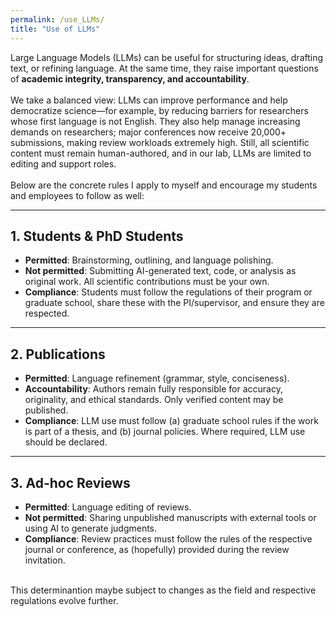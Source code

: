 ```yaml
---
permalink: /use_LLMs/
title: "Use of LLMs"
---
```


Large Language Models (LLMs) can be useful for structuring ideas, drafting text, or refining language. At the same time, they raise important questions of **academic integrity, transparency, and accountability**.  
<br>
We take a balanced view: LLMs can improve performance and help democratize science—for example, by reducing barriers for researchers whose first language is not English. They also help manage increasing demands on researchers; major conferences now receive 20,000+ submissions, making review workloads extremely high. Still, all scientific content must remain human-authored, and in our lab, LLMs are limited to editing and support roles.  
<br>
Below are the concrete rules I apply to myself and encourage my students and employees to follow as well:  

---

## 1. Students & PhD Students  

- **Permitted**: Brainstorming, outlining, and language polishing.<br>
- **Not permitted**: Submitting AI-generated text, code, or analysis as original work. All scientific contributions must be your own.<br>
- **Compliance**: Students must follow the regulations of their program or graduate school, share these with the PI/supervisor, and ensure they are respected. <br>

---

## 2. Publications  

- **Permitted**: Language refinement (grammar, style, conciseness).<br>
- **Accountability**: Authors remain fully responsible for accuracy, originality, and ethical standards. Only verified content may be published.<br>
- **Compliance**: LLM use must follow (a) graduate school rules if the work is part of a thesis, and (b) journal policies. Where required, LLM use should be declared.<br>

---

## 3. Ad-hoc Reviews  

- **Permitted**: Language editing of reviews.<br>
- **Not permitted**: Sharing unpublished manuscripts with external tools or using AI to generate judgments.<br> 
- **Compliance**: Review practices must follow the rules of the respective journal or conference, as (hopefully) provided during the review invitation.<br>
<br>
This determinantion maybe subject to changes as the field and respective regulations evolve further.
